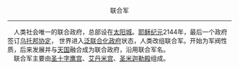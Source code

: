 <p align="center">联合军</p>  

******

&emsp;人类社会唯一的联合政府，总部设在[太阳城]()。[耶稣纪元]()2144年，最后一个政府签订[乌托邦协定](UtopiaPact.md)，
世界进入[泛联合化政府]()状态，人类改组联合军。开始为军阀性质，后来发展并与[天国](tianguo.md)融合成为联合政府，沿用联合军名。  
&emsp;联合军主要由[圣十字鹰宫](SCE.md)、[艾丹米宫](AM.md)、[圣米迦勒殿](SMIC.md)组成。

